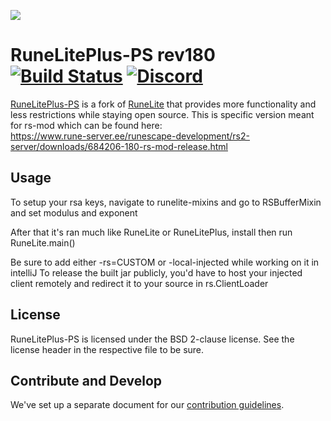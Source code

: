 ![](https://i.imgur.com/OVRdQBz.png)



# RuneLitePlus-PS rev180 [![Build Status](https://travis-ci.org/runelite-extended/runelite.svg?branch=master)](https://travis-ci.org/runelite-extended/runelite) [![Discord](https://img.shields.io/discord/373382904769675265.svg)](https://discord.gg/HN5gf3m)

[RuneLitePlus-PS](https://runelitepl.us)  is a fork of [RuneLite](https://github.com/runelite/runelite) that provides more functionality and less restrictions while staying open source. This is specific version meant for rs-mod which can be found here:  
https://www.rune-server.ee/runescape-development/rs2-server/downloads/684206-180-rs-mod-release.html

## Usage

To setup your rsa keys, navigate to runelite-mixins and go to RSBufferMixin and set modulus and exponent

After that it's ran much like RuneLite or RuneLitePlus, install then run RuneLite.main()

Be sure to add either -rs=CUSTOM or -local-injected while working on it in intelliJ
To release the built jar publicly, you'd have to host your injected client remotely and redirect it to your source in rs.ClientLoader

## License

RuneLitePlus-PS is licensed under the BSD 2-clause license. See the license header in the respective file to be sure.

## Contribute and Develop

We've set up a separate document for our [contribution guidelines](https://github.com/runelite-extended/runelite/blob/master/.github/CONTRIBUTING.md).
